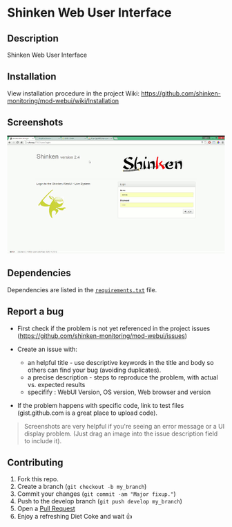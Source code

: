 # Shinken Web User Interface

## Description
Shinken Web User Interface

## Installation

 View installation procedure in the project Wiki: https://github.com/shinken-monitoring/mod-webui/wiki/Installation

## Screenshots

![Host Detail](doc/animation.gif)

## Dependencies

Dependencies are listed in the [`requirements.txt`](https://github.com/shinken-monitoring/mod-webui/blob/develop/requirements.txt)  file.

## Report a bug

* First check if the problem is not yet referenced in the project issues (https://github.com/shinken-monitoring/mod-webui/issues)
* Create an issue with: 

   - an helpful title - use descriptive keywords in the title and body so others can find your bug (avoiding duplicates).
   - a precise description - steps to reproduce the problem, with actual vs. expected results
   - specifify : WebUI Version, OS version, Web browser and version

* If the problem happens with specific code, link to test files (gist.github.com is a great place to upload code).

> Screenshots are very helpful if you're seeing an error message or a UI display problem. (Just drag an image into the issue description field to include it).

## Contributing

1. Fork this repo.
2. Create a branch (`git checkout -b my_branch`)
3. Commit your changes (`git commit -am "Major fixup."`)
4. Push to the develop branch (`git push develop my_branch`)
5. Open a [Pull Request](https://github.com/shinken-monitoring/mod-webui/pulls)
6. Enjoy a refreshing Diet Coke and wait :+1:
